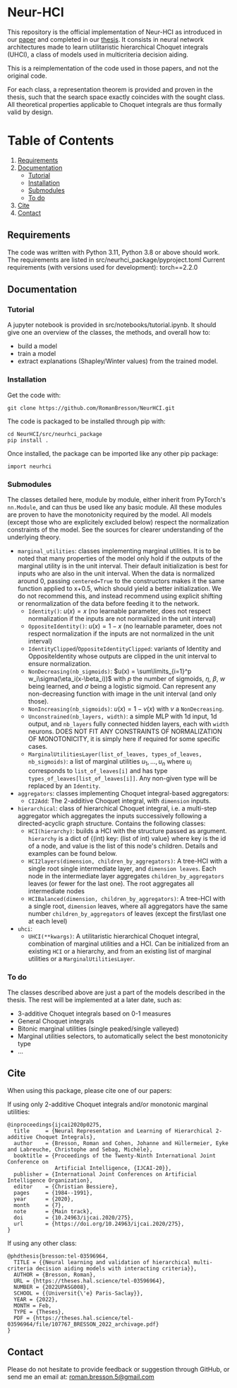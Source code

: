 # Neur-HCI

This repository is the official implementation of Neur-HCI as introduced in our [paper](https://www.ijcai.org/proceedings/2020/0275.pdf) and completed in our [thesis](https://theses.hal.science/tel-03596964). It consists in neural network architectures made to learn utilitaristic hierarchical Choquet integrals (UHCI), a class of models used in multicriteria decision aiding.

This is a reimplementation of the code used in those papers, and not the original code.

For each class, a representation theorem is provided and proven in the thesis, such that the search space exactly coincides with the sought class. All theoretical properties applicable to Choquet integrals are thus formally valid by design.

# Table of Contents
1. [Requirements](#requirements)
2. [Documentation](#documentation)
    * [Tutorial](#tutorial)
    * [Installation](#installation)
    * [Submodules](#submodules)
    * [To do](#to-do)
3. [Cite](#cite)
4. [Contact](#contact)

## Requirements

The code was written with Python 3.11, Python 3.8 or above should work.
The requirements are listed in src/neurhci_package/pyproject.toml
Current requirements (with versions used for development):
torch==2.2.0

## Documentation

### Tutorial

A jupyter notebook is provided in src/notebooks/tutorial.ipynb. It should give one an overview of the classes, the methods, and overall how to:
- build a model
- train a model
- extract explanations (Shapley/Winter values) from the trained model.

### Installation

Get the code with:
```
git clone https://github.com/RomanBresson/NeurHCI.git
```

The code is packaged to be installed through pip with:
```
cd NeurHCI/src/neurhci_package
pip install .
```

Once installed, the package can be imported like any other pip package:
```
import neurhci
```

### Submodules

The classes detailed here, module by module, either inherit from PyTorch's ``nn.Module``, and can thus be used like any basic module. All these modules are proven to have the monotonicity required by the model. All models (except those who are explicitely excluded below) respect the normalization constraints of the model. See the sources for clearer understanding of the underlying theory.

* ``marginal_utilities``: classes implementing marginal utilities. It is to be noted that many properties of the model only hold if the outputs of the marginal utility is in the unit interval. Their default initialization is best for inputs who are also in the unit interval. When the data is normalized around 0, passing ``centered=True`` to the constructors makes it the same function applied to x+0.5, which should yield a better initialization. We do not recommend this, and instead recommend using explicit shifting or renormalization of the data before feeding it to the network.
  * ``Identity()``: $u(x) = x$ (no learnable parameter, does not respect normalization if the inputs are not normalized in the unit interval)
  * ``OppositeIdentity()``: $u(x) = 1-x$ (no learnable parameter, does not respect normalization if the inputs are not normalized in the unit interval)
  * ``IdentityClipped``/``OppositeIdentityClipped``: variants of Identity and OppositeIdentity whose outputs are clipped in the unit interval to ensure normalization.
  * ``NonDecreasing(nb_sigmoids)``: $u(x) = \sum\limits_{i=1}^p w_i\sigma(\eta_i(x-\beta_i))$ with $p$ the number of sigmoids, $\eta,~\beta,~w$ being learned, and $\sigma$ being a logistic sigmoid. Can represent any non-decreasing function with image in the unit interval (and only those).
  * ``NonIncreasing(nb_sigmoids)``: $u(x) = 1-v(x)$ with $v$ a ``NonDecreasing``.
  * ``Unconstrained(nb_layers, width)``: a simple MLP with 1d input, 1d output, and ``nb_layers`` fully connected hidden layers, each with ``width`` neurons. DOES NOT FIT ANY CONSTRAINTS OF NORMALIZATION OF MONOTONICITY, it is simply here if required for some specific cases.
  * ``MarginalUtilitiesLayer(list_of_leaves, types_of_leaves, nb_sigmoids)``: a list of marginal utilities ${u_1,...,u_n}$ where $u_i$ corresponds to ``list_of_leaves[i]`` and has type ``types_of_leaves[list_of_leaves[i]]``. Any non-given type will be replaced by an ``Identity``.
* ``aggregators``: classes implementing Choquet integral-based aggregators:
  * ``CI2Add``: The $2$-additive Choquet integral, with ``dimension`` inputs.
* ``hierarchical``: class of hierarchical Choquet integral, i.e. a multi-step aggregator which aggregates the inputs successively following a directed-acyclic graph structure. Contains the following classes:
  * ``HCI(hierarchy)``: builds a HCI with the structure passed as argument. ``hierarchy`` is a dict of {(int) key: (list of int) value} where key is the id of a node, and value is the list of this node's children. Details and examples can be found below.
  * ``HCI2layers(dimension, children_by_aggregators)``: A tree-HCI with a single root single intermediate layer, and ``dimension leaves``. Each node in the intermediate layer aggregates ``children_by_aggregators`` leaves (or fewer for the last one). The root aggregates all intermediate nodes
  * ``HCIBalanced(dimension, children_by_aggregators)``: A tree-HCI with a single root, ``dimension`` leaves, where all aggregators have the same number ``children_by_aggregators`` of leaves (except the first/last one at each level)
* ``uhci``:
  * ``UHCI(**kwargs)``: A utilitaristic hierarchical Choquet integral, combination of marginal utilities and a HCI. Can be initialized from an existing ``HCI`` or a hierarchy, and from an existing list of marginal utilities or a ``MarginalUtilitiesLayer``.

### To do

The classes described above are just a part of the models described in the thesis. The rest will be implemented at a later date, such as:
* 3-additive Choquet integrals based on 0-1 measures
* General Choquet integrals
* Bitonic marginal utilities (single peaked/single valleyed)
* Marginal utilities selectors, to automatically select the best monotonicity type
* ...

## Cite
When using this package, please cite one of our papers:

If using only 2-additive Choquet integrals and/or monotonic marginal utilities:
```
@inproceedings{ijcai2020p0275,
  title     = {Neural Representation and Learning of Hierarchical 2-additive Choquet Integrals},
  author    = {Bresson, Roman and Cohen, Johanne and Hüllermeier, Eyke and Labreuche, Christophe and Sebag, Michèle},
  booktitle = {Proceedings of the Twenty-Ninth International Joint Conference on
               Artificial Intelligence, {IJCAI-20}},
  publisher = {International Joint Conferences on Artificial Intelligence Organization},
  editor    = {Christian Bessiere},
  pages     = {1984--1991},
  year      = {2020},
  month     = {7},
  note      = {Main track},
  doi       = {10.24963/ijcai.2020/275},
  url       = {https://doi.org/10.24963/ijcai.2020/275},
}
```

If using any other class:
```
@phdthesis{bresson:tel-03596964,
  TITLE = {{Neural learning and validation of hierarchical multi-criteria decision aiding models with interacting criteria}},
  AUTHOR = {Bresson, Roman},
  URL = {https://theses.hal.science/tel-03596964},
  NUMBER = {2022UPASG008},
  SCHOOL = {{Universit{\'e} Paris-Saclay}},
  YEAR = {2022},
  MONTH = Feb,
  TYPE = {Theses},
  PDF = {https://theses.hal.science/tel-03596964/file/107767_BRESSON_2022_archivage.pdf}
}
```

## Contact

Please do not hesitate to provide feedback or suggestion through GitHub, or send me an email at:
roman.bresson.5@gmail.com
